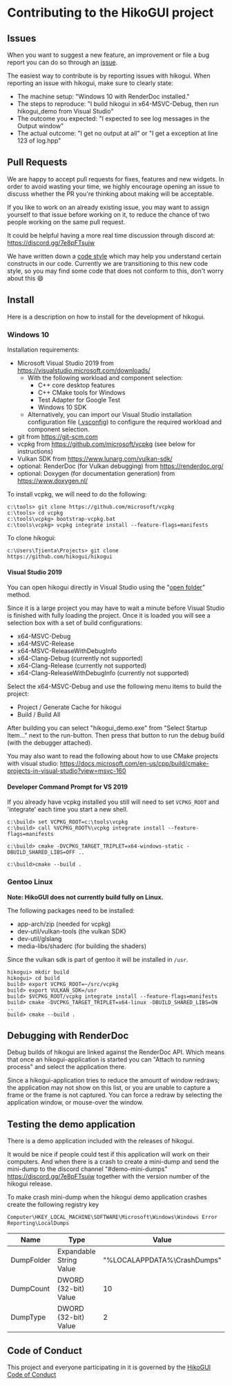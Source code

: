 Contributing to the HikoGUI project
==================================

Issues
------

When you want to suggest a new feature, an improvement or file a bug
report you can do so through an [issue](https://github.com/hikogui/hikogui/issues).

The easiest way to contribute is by reporting issues with hikogui.
When reporting an issue with hikogui, make sure to clearly state:

 - The machine setup: "Windows 10 with RenderDoc installed."
 - The steps to reproduce: "I build hikogui in x64-MSVC-Debug, then run hikogui\_demo from Visual Studio"
 - The outcome you expected: "I expected to see log messages in the Output window"
 - The actual outcome: "I get no output at all" or "I get a exception at line 123 of log.hpp"

Pull Requests
-------------

We are happy to accept pull requests for fixes, features and new widgets.
In order to avoid wasting your time, we highly encourage opening an issue to discuss
whether the PR you're thinking about making will be acceptable.

If you like to work on an already existing issue, you may want to assign
yourself to that issue before working on it, to reduce the chance of
two people working on the same pull request.

It could be helpful having a more real time discussion through discord at:
<https://discord.gg/7e8pFTsujw>

We have written down a [code style](code_style.md) which may help you
understand certain constructs in our code. Currently we are transitioning
to this new code style, so you may find some code that does not conform
to this, don't worry about this :smile:

Install
-------

Here is a description on how to install for the development of hikogui.

### Windows 10

Installation requirements:

 - Microsoft Visual Studio 2019 from <https://visualstudio.microsoft.com/downloads/>
   - With the following workload and component selection:
     - C++ core desktop features
     - C++ CMake tools for Windows
     - Test Adapter for Google Test
     - Windows 10 SDK
   - Alternatively, you can import our Visual Studio installation configuration file
     ([.vsconfig](https://github.com/hikogui/hikogui/blob/main/.github/.vsconfig))
     to configure the required workload and component selection.
 - git from <https://git-scm.com>
 - vcpkg from <https://github.com/microsoft/vcpkg> (see below for instructions)
 - Vulkan SDK from <https://www.lunarg.com/vulkan-sdk/>
 - optional: RenderDoc (for Vulkan debugging) from <https://renderdoc.org/>
 - optional: Doxygen (for documentation generation) from <https://www.doxygen.nl/>

To install vcpkg, we will need to do the following:

```
c:\tools> git clone https://github.com/microsoft/vcpkg
c:\tools> cd vcpkg
c:\tools\vcpkg> bootstrap-vcpkg.bat
c:\tools\vcpkg> vcpkg integrate install --feature-flags=manifests
```

To clone hikogui:

```
c:\Users\Tjienta\Projects> git clone https://github.com/hikogui/hikogui
```

#### Visual Studio 2019

You can open hikogui directly in Visual Studio using the
"[open folder](https://docs.microsoft.com/en-us/cpp/build/open-folder-projects-cpp?view=msvc-160)" method.

Since it is a large project you may have to wait a minute before Visual Studio is finished with fully loading the project.
Once it is loaded you will see a selection box with a set of build configurations:

 - x64-MSVC-Debug
 - x64-MSVC-Release
 - x64-MSVC-ReleaseWithDebugInfo
 - x64-Clang-Debug (currently not supported)
 - x64-Clang-Release (currently not supported)
 - x64-Clang-ReleaseWithDebugInfo (currently not supported)

Select the x64-MSVC-Debug and use the following menu items to build the project:

 - Project / Generate Cache for hikogui
 - Build / Build All

After building you can select "hikogui\_demo.exe" from "Select Startup Item..." next to the run-button. Then
press that button to run the debug build (with the debugger attached).

You may also want to read the following about how to use CMake projects with visual studio:
<https://docs.microsoft.com/en-us/cpp/build/cmake-projects-in-visual-studio?view=msvc-160>

#### Developer Command Prompt for VS 2019

If you already have vcpkg installed you still will need to set `VCPKG_ROOT` and 'integrate'
each time you start a new shell.

```
c:\build> set VCPKG_ROOT=c:\tools\vcpkg
c:\build> call %VCPKG_ROOT%\vcpkg integrate install --feature-flags=manifests
```

```
c:\build> cmake -DVCPKG_TARGET_TRIPLET=x64-windows-static -DBUILD_SHARED_LIBS=OFF ..
```

```
c:\build>cmake --build .
```

### Gentoo Linux

**Note: HikoGUI does not currently build fully on Linux.**

The following packages need to be installed:

 - app-arch/zip (needed for vcpkg)
 - dev-util/vulkan-tools (the vulkan SDK)
 - dev-util/glslang
 - media-libs/shaderc (for building the shaders)

Since the vulkan sdk is part of gentoo it will be installed in `/usr`.

```
hikogui> mkdir build
hikogui> cd build
build> export VCPKG_ROOT=~/src/vcpkg
build> export VULKAN_SDK=/usr
build> $VCPKG_ROOT/vcpkg integrate install --feature-flags=manifests
build> cmake -DVCPKG_TARGET_TRIPLET=x64-linux -DBUILD_SHARED_LIBS=ON ..
build> cmake --build .
```

Debugging with RenderDoc
------------------------

Debug builds of hikogui are linked against the RenderDoc API. Which means
that once an hikogui-application is started you can "Attach to running process"
and select the application there.

Since a hikogui-application tries to reduce the amount of window redraws; the
application may not show on this list, or you are unable to capture a frame
or the frame is not captured. You can force a redraw by selecting the
application window, or mouse-over the window.

Testing the demo application
----------------------------

There is a demo application included with the releases of hikogui.

It would be nice if people could test if this application will work on their computers.
And when there is a crash to create a mini-dump and send the mini-dump to the discord channel
"#demo-mini-dumps" <https://discord.gg/7e8pFTsujw> together with the version number
of the hikogui release.

To make crash mini-dump when the hikogui demo application crashes create the following registry key

`Computer\HKEY_LOCAL_MACHINE\SOFTWARE\Microsoft\Windows\Windows Error Reporting\LocalDumps`

| Name       | Type                    | Value
|------------|-------------------------|-----------------------------
| DumpFolder | Expandable String Value | "%LOCALAPPDATA%\CrashDumps"
| DumpCount  | DWORD (32-bit) Value    | 10
| DumpType   | DWORD (32-bit) Value    | 2

Code of Conduct
---------------

This project and everyone participating in it is governed by the
[HikoGUI Code of Conduct](https://github.com/hikogui/hikogui/blob/main/docs/CODE_OF_CONDUCT.md)

